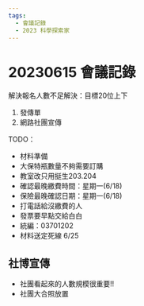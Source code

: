 ```yaml
---
tags:
  - 會議記錄
  - 2023 科學探索家
---
```

# 20230615 會議記錄

解決報名人數不足解決：目標20位上下

1. 發傳單
2. 網路社團宣傳

TODO：

* 材料準備
* 大保特瓶數量不夠需要訂購
* 教室改只用挺生203.204
* 確認最晚繳費時間：星期一(6/18)
* 保險最晚確認日期：星期一(6/18)
* 打電話給沒繳費的人
* 發票要早點交給白白
* 統編：03701202
* 材料送定死線 6/25

## 社博宣傳

* 社團看起來的人數規模很重要!!
* 社團大合照放置
